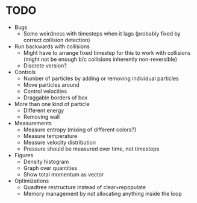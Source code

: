 # TODO    

* Bugs
    * Some weirdness with timesteps when it lags (probably fixed by correct collision detection)
* Run backwards with collisions
    * Might have to arrange fixed timestep for this to work with collisions (might not be enough b/c collisions inherently non-reversible)
    * Discrete version?
* Controls
    * Number of particles by adding or removing individual particles
    * Move particles around
    * Control velocities
    * Draggable borders of box
* More than one kind of particle
    * Different energy
    * Removing wall
* Measurements
    * Measure entropy (mixing of different colors?)
    * Measure temperature
    * Measure velocity distribution
    * Pressure should be measured over time, not timesteps
* Figures
    * Density histogram
    * Graph over quantities
    * Show total momentum as vector
* Optimizations
    * Quadtree restructure instead of clear+repopulate
    * Memory management by not allocating anything inside the loop
    